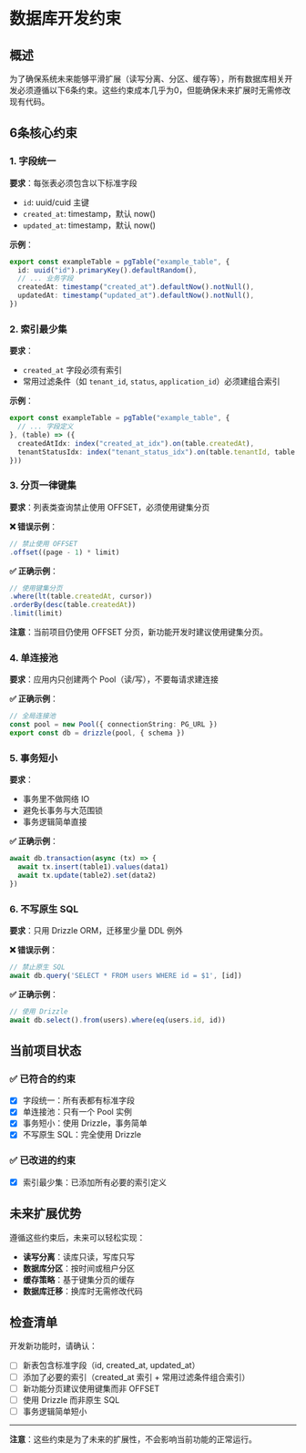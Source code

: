 # 数据库开发约束

## 概述
为了确保系统未来能够平滑扩展（读写分离、分区、缓存等），所有数据库相关开发必须遵循以下6条约束。这些约束成本几乎为0，但能确保未来扩展时无需修改现有代码。

## 6条核心约束

### 1. 字段统一
**要求**：每张表必须包含以下标准字段
- `id`: uuid/cuid 主键
- `created_at`: timestamp，默认 now()
- `updated_at`: timestamp，默认 now()

**示例**：
```typescript
export const exampleTable = pgTable("example_table", {
  id: uuid("id").primaryKey().defaultRandom(),
  // ... 业务字段
  createdAt: timestamp("created_at").defaultNow().notNull(),
  updatedAt: timestamp("updated_at").defaultNow().notNull(),
})
```

### 2. 索引最少集
**要求**：
- `created_at` 字段必须有索引
- 常用过滤条件（如 `tenant_id`, `status`, `application_id`）必须建组合索引

**示例**：
```typescript
export const exampleTable = pgTable("example_table", {
  // ... 字段定义
}, (table) => ({
  createdAtIdx: index("created_at_idx").on(table.createdAt),
  tenantStatusIdx: index("tenant_status_idx").on(table.tenantId, table.status),
}))
```

### 3. 分页一律键集
**要求**：列表类查询禁止使用 OFFSET，必须使用键集分页

**❌ 错误示例**：
```typescript
// 禁止使用 OFFSET
.offset((page - 1) * limit)
```

**✅ 正确示例**：
```typescript
// 使用键集分页
.where(lt(table.createdAt, cursor))
.orderBy(desc(table.createdAt))
.limit(limit)
```

**注意**：当前项目仍使用 OFFSET 分页，新功能开发时建议使用键集分页。

### 4. 单连接池
**要求**：应用内只创建两个 Pool（读/写），不要每请求建连接

**✅ 正确示例**：
```typescript
// 全局连接池
const pool = new Pool({ connectionString: PG_URL })
export const db = drizzle(pool, { schema })
```

### 5. 事务短小
**要求**：
- 事务里不做网络 IO
- 避免长事务与大范围锁
- 事务逻辑简单直接

**✅ 正确示例**：
```typescript
await db.transaction(async (tx) => {
  await tx.insert(table1).values(data1)
  await tx.update(table2).set(data2)
})
```

### 6. 不写原生 SQL
**要求**：只用 Drizzle ORM，迁移里少量 DDL 例外

**❌ 错误示例**：
```typescript
// 禁止原生 SQL
await db.query('SELECT * FROM users WHERE id = $1', [id])
```

**✅ 正确示例**：
```typescript
// 使用 Drizzle
await db.select().from(users).where(eq(users.id, id))
```

## 当前项目状态

### ✅ 已符合的约束
- [x] 字段统一：所有表都有标准字段
- [x] 单连接池：只有一个 Pool 实例
- [x] 事务短小：使用 Drizzle，事务简单
- [x] 不写原生 SQL：完全使用 Drizzle

### ✅ 已改进的约束
- [x] 索引最少集：已添加所有必要的索引定义

## 未来扩展优势

遵循这些约束后，未来可以轻松实现：
- **读写分离**：读库只读，写库只写
- **数据库分区**：按时间或租户分区
- **缓存策略**：基于键集分页的缓存
- **数据库迁移**：换库时无需修改代码

## 检查清单

开发新功能时，请确认：
- [ ] 新表包含标准字段（id, created_at, updated_at）
- [ ] 添加了必要的索引（created_at 索引 + 常用过滤条件组合索引）
- [ ] 新功能分页建议使用键集而非 OFFSET
- [ ] 使用 Drizzle 而非原生 SQL
- [ ] 事务逻辑简单短小

---

**注意**：这些约束是为了未来的扩展性，不会影响当前功能的正常运行。
